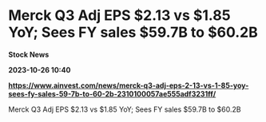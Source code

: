 # Merck Q3 Adj EPS $2.13 vs $1.85 YoY; Sees FY sales $59.7B to $60.2B
**Stock News**

**2023-10-26 10:40**

**https://www.ainvest.com/news/merck-q3-adj-eps-2-13-vs-1-85-yoy-sees-fy-sales-59-7b-to-60-2b-2310100057ae555adf3231ff/**

Merck Q3 Adj EPS $2.13 vs $1.85 YoY; Sees FY sales $59.7B to $60.2B
